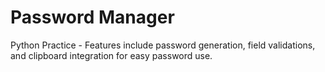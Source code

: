 # Password Manager
Python Practice - Features include password generation, field validations, and clipboard integration for easy password use.
